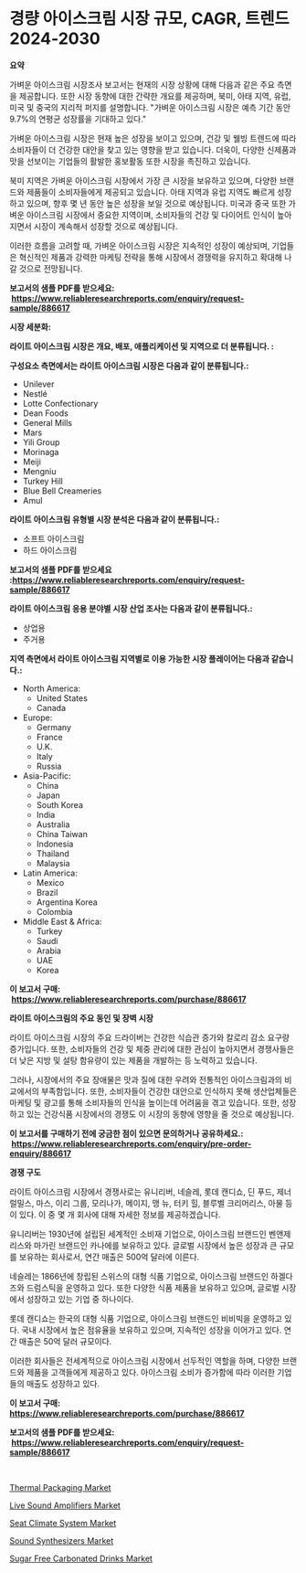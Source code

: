 <p><h1>경량 아이스크림 시장 규모, CAGR, 트렌드 2024-2030</h1></p><p><strong>요약</strong></p>
<p><p>가벼운 아이스크림 시장조사 보고서는 현재의 시장 상황에 대해 다음과 같은 주요 측면을 제공합니다. 또한 시장 동향에 대한 간략한 개요를 제공하며, 북미, 아태 지역, 유럽, 미국 및 중국의 지리적 퍼지를 설명합니다. "가벼운 아이스크림 시장은 예측 기간 동안 9.7%의 연평균 성장률을 기대하고 있다." </p><p>가벼운 아이스크림 시장은 현재 높은 성장을 보이고 있으며, 건강 및 웰빙 트렌드에 따라 소비자들이 더 건강한 대안을 찾고 있는 영향을 받고 있습니다. 더욱이, 다양한 신제품과 맛을 선보이는 기업들의 활발한 홍보활동 또한 시장을 촉진하고 있습니다. </p><p>북미 지역은 가벼운 아이스크림 시장에서 가장 큰 시장을 보유하고 있으며, 다양한 브랜드와 제품들이 소비자들에게 제공되고 있습니다. 아태 지역과 유럽 지역도 빠르게 성장하고 있으며, 향후 몇 년 동안 높은 성장을 보일 것으로 예상됩니다. 미국과 중국 또한 가벼운 아이스크림 시장에서 중요한 지역이며, 소비자들의 건강 및 다이어트 인식이 높아지면서 시장이 계속해서 성장할 것으로 예상됩니다.</p><p>이러한 흐름을 고려할 때, 가벼운 아이스크림 시장은 지속적인 성장이 예상되며, 기업들은 혁신적인 제품과 강력한 마케팅 전략을 통해 시장에서 경쟁력을 유지하고 확대해 나갈 것으로 전망됩니다.</p></p>
<p><strong>보고서의 샘플 PDF를 받으세요: &nbsp;<a href="https://www.reliableresearchreports.com/enquiry/request-sample/886617">https://www.reliableresearchreports.com/enquiry/request-sample/886617</a></strong></p>
<p><strong>시장 세분화:</strong></p>
<p><strong> 라이트 아이스크림 시장은 개요, 배포, 애플리케이션 및 지역으로 더 분류됩니다. :</strong></p>
<p><strong>구성요소 측면에서는 라이트 아이스크림 시장은 다음과 같이 분류됩니다.:</strong></p>
<p><ul><li>Unilever</li><li>Nestlé</li><li>Lotte Confectionary</li><li>Dean Foods</li><li>General Mills</li><li>Mars</li><li>Yili Group</li><li>Morinaga</li><li>Meiji</li><li>Mengniu</li><li>Turkey Hill</li><li>Blue Bell Creameries</li><li>Amul</li></ul></p>
<p><strong> 라이트 아이스크림 유형별 시장 분석은 다음과 같이 분류됩니다.:</strong></p>
<p><ul><li>소프트 아이스크림</li><li>하드 아이스크림</li></ul></p>
<p><strong>보고서의 샘플 PDF를 받으세요 :<a href="https://www.reliableresearchreports.com/enquiry/request-sample/886617">https://www.reliableresearchreports.com/enquiry/request-sample/886617</a></strong></p>
<p><strong> 라이트 아이스크림 응용 분야별 시장 산업 조사는 다음과 같이 분류됩니다.:</strong></p>
<p><ul><li>상업용</li><li>주거용</li></ul></p>
<p><strong>지역 측면에서 라이트 아이스크림 지역별로 이용 가능한 시장 플레이어는 다음과 같습니다.:</strong></p>
<p><ul>
    <li>
        North America:
        <ul>
            <li>United States</li>
            <li>Canada</li>
        </ul>
    </li>
    <li>
        Europe:
        <ul>
            <li>Germany</li>
            <li>France</li>
            <li>U.K.</li>
            <li>Italy</li>
            <li>Russia</li>
        </ul>
    </li>
    <li>
        Asia-Pacific:
        <ul>
            <li>China</li>
            <li>Japan</li>
            <li>South Korea</li>
            <li>India</li>
            <li>Australia</li>
            <li>China Taiwan</li>
            <li>Indonesia</li>
            <li>Thailand</li>
            <li>Malaysia</li>
        </ul>
    </li>
    <li>
        Latin America:
        <ul>
            <li>Mexico</li>
            <li>Brazil</li>
            <li>Argentina Korea</li>
            <li>Colombia</li>
        </ul>
    </li>
    <li>
        Middle East & Africa:
        <ul>
            <li>Turkey</li>
            <li>Saudi</li>
            <li>Arabia</li>
            <li>UAE</li>
            <li>Korea</li>
        </ul>
    </li>
    </ul></p>
<p><strong>이 보고서 구매: &nbsp;<a href="https://www.reliableresearchreports.com/purchase/886617">https://www.reliableresearchreports.com/purchase/886617</a></strong></p>
<p><strong>라이트 아이스크림의 주요 동인 및 장벽 시장</strong></p>
<p><p>라이트 아이스크림 시장의 주요 드라이버는 건강한 식습관 증가와 칼로리 감소 요구량 증가입니다. 또한, 소비자들의 건강 및 체중 관리에 대한 관심이 높아지면서 경쟁사들은 더 낮은 지방 및 설탕 함유량이 있는 제품을 개발하는 등 노력하고 있습니다.</p><p>그러나, 시장에서의 주요 장애물은 맛과 질에 대한 우려와 전통적인 아이스크림과의 비교에서의 부족함입니다. 또한, 소비자들이 건강한 대안으로 인식하지 못해 생산업체들은 마케팅 및 광고를 통해 소비자들의 인식을 높이는데 어려움을 겪고 있습니다. 또한, 성장하고 있는 건강식품 시장에서의 경쟁도 이 시장의 동향에 영향을 줄 것으로 예상됩니다.</p></p>
<p><strong>이 보고서를 구매하기 전에 궁금한 점이 있으면 문의하거나 공유하세요.: &nbsp;<a href="https://www.reliableresearchreports.com/enquiry/pre-order-enquiry/886617">https://www.reliableresearchreports.com/enquiry/pre-order-enquiry/886617</a></strong></p>
<p><strong>경쟁 구도</strong></p>
<p><p>라이트 아이스크림 시장에서 경쟁사로는 유니리버, 네슬레, 롯데 캔디쇼, 딘 푸드, 제너럴밀스, 마스, 이리 그룹, 모리나가, 메이지, 맹 뉴, 터키 힐, 블루벨 크리머리스, 아물 등이 있다. 이 중 몇 개 회사에 대해 자세한 정보를 제공하겠습니다.</p><p>유니리버는 1930년에 설립된 세계적인 소비재 기업으로, 아이스크림 브랜드인 벤앤제리스와 마가린 브랜드인 카나에를 보유하고 있다. 글로벌 시장에서 높은 성장과 큰 규모를 보유하는 회사로서, 연간 매출은 500억 달러에 이른다.</p><p>네슬레는 1866년에 창립된 스위스의 대형 식품 기업으로, 아이스크림 브랜드인 하겔다즈와 드럼스틱을 운영하고 있다. 또한 다양한 식품 제품을 보유하고 있으며, 글로벌 시장에서 성장하고 있는 기업 중 하나이다.</p><p>롯데 캔디쇼는 한국의 대형 식품 기업으로, 아이스크림 브랜드인 비비빅을 운영하고 있다. 국내 시장에서 높은 점유율을 보유하고 있으며, 지속적인 성장을 이어가고 있다. 연간 매출은 50억 달러 규모이다. </p><p>이러한 회사들은 전세계적으로 아이스크림 시장에서 선두적인 역할을 하며, 다양한 브랜드와 제품을 고객들에게 제공하고 있다. 아이스크림 소비가 증가함에 따라 이러한 기업들의 매출도 성장하고 있다.</p></p>
<p><strong>이 보고서 구매: &nbsp; <a href="https://www.reliableresearchreports.com/purchase/886617">https://www.reliableresearchreports.com/purchase/886617</a></strong></p>
<p><strong>보고서의 샘플 PDF를 받으세요: &nbsp;<a href="https://www.reliableresearchreports.com/enquiry/request-sample/886617">https://www.reliableresearchreports.com/enquiry/request-sample/886617</a></strong><strong></strong></p>
<p>&nbsp;</p>
<p><p><a href="https://automatic-knee-4c7.notion.site/Thermal-Packaging-Market-Size-and-Growth-Market-Segmentation-Regional-and-Country-Breakdowns-and--fa5c288dff8b4088bf8f528bc4390047">Thermal Packaging Market</a></p><p><a href="https://view.publitas.com/reportprime-1/live-sound-amplifiers-market-provides-a-comprehensive-analysis-including-a-macro-overview-of-the-market-as-well-as-micro-details-such-as-market-size-and-competitive-landscape/">Live Sound Amplifiers Market</a></p><p><a href="https://issuu.com/reportprime-2/docs/seat-climate-system-market-size-2030.pptx">Seat Climate System Market</a></p><p><a href="https://view.publitas.com/reportprime-1/sound-synthesizers-market-size-growth-and-forecast-from-2024-2031/">Sound Synthesizers Market</a></p><p><a href="https://github.com/yoshih12/Market-Research-Report-List-2/blob/main/sugar-free-carbonated-drinks-market.md">Sugar Free Carbonated Drinks Market</a></p></p>